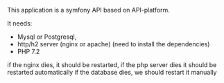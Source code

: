 This application is a symfony API based on API-platform.

It needs: 

- Mysql or Postgresql,
- http/h2 server (nginx or apache)  (need to install the dependencies)
- PHP 7.2

if the nginx dies, it should be restarted, if the php server dies it should be restarted automatically
if the database dies, we should restart it manually